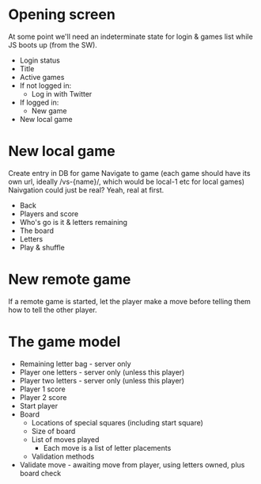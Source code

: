 # Opening screen

At some point we'll need an indeterminate state for login & games list while JS boots up (from the SW).

* Login status
* Title
* Active games
* If not logged in:
  * Log in with Twitter
* If logged in:
  * New game
* New local game

# New local game

Create entry in DB for game
Navigate to game (each game should have its own url, ideally /vs-{name}/, which would be local-1 etc for local games)
Naivgation could just be real? Yeah, real at first.

* Back
* Players and score
* Who's go is it & letters remaining
* The board
* Letters
* Play & shuffle

# New remote game

If a remote game is started, let the player make a move before telling them how to tell the other player.

# The game model

* Remaining letter bag - server only
* Player one letters - server only (unless this player)
* Player two letters - server only (unless this player)
* Player 1 score
* Player 2 score
* Start player
* Board
  * Locations of special squares (including start square)
  * Size of board
  * List of moves played
    * Each move is a list of letter placements
  * Validation methods
* Validate move - awaiting move from player, using letters owned, plus board check


